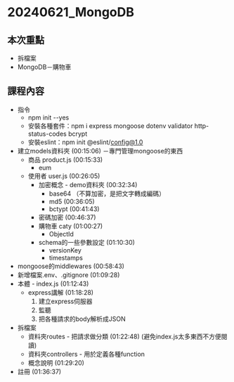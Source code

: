 # 20240621_MongoDB
## 本次重點
* 拆檔案
* MongoDB－購物車

## 課程內容
* 指令
    * npm init --yes
    * 安裝各種套件：npm i express mongoose dotenv validator http-status-codes bcrypt
    * 安裝eslint：npm init @eslint/config@1.0
* 建立models資料夾 (00:15:06) －專門管理mongoose的東西
    * 商品 product.js (00:15:33)
        * eum
    * 使用者 user.js (00:26:05)
        * 加密概念 - demo資料夾 (00:32:34)
            * base64 （不算加密，是把文字轉成編碼）
            * md5 (00:36:05)
            * bctypt (00:41:43)
        * 密碼加密 (00:46:37)
        * 購物車 caty (01:00:27)
            * ObjectId
        * schema的一些參數設定 (01:10:30)
            * versionKey
            * timestamps
* mongoose的middlewares (00:58:43)
* 新增檔案.env、.gitignore (01:09:28)
* 本體 - index.js (01:12:43)
    * express講解 (01:18:28)
        1. 建立express伺服器
        2. 監聽
        3. 把各種請求的body解析成JSON
* 拆檔案
    * 資料夾routes - 把請求做分類 (01:22:48) (避免index.js太多東西不方便閱讀)
    * 資料夾controllers - 用於定義各種function
    * 概念說明 (01:29:20)
* 註冊 (01:36:37)